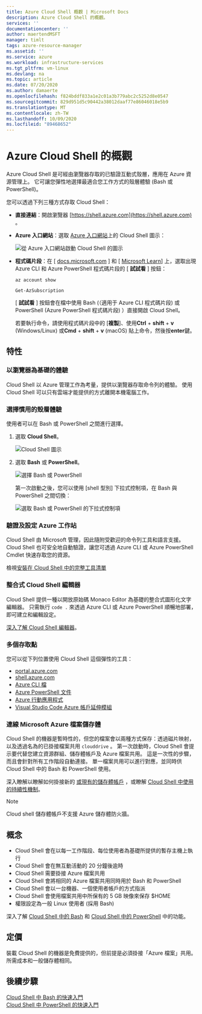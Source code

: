 ```yaml
---
title: Azure Cloud Shell 概觀 | Microsoft Docs
description: Azure Cloud Shell 的概觀。
services: ''
documentationcenter: ''
author: maertendMSFT
manager: timlt
tags: azure-resource-manager
ms.assetid: ''
ms.service: azure
ms.workload: infrastructure-services
ms.tgt_pltfrm: vm-linux
ms.devlang: na
ms.topic: article
ms.date: 07/20/2020
ms.author: damaerte
ms.openlocfilehash: f824bddf833a1e2c01a3b779abc2c5252d8e0547
ms.sourcegitcommit: 829d951d5c90442a38012daaf77e86046018e5b9
ms.translationtype: MT
ms.contentlocale: zh-TW
ms.lasthandoff: 10/09/2020
ms.locfileid: "89468652"
---
```

# <a name="overview-of-azure-cloud-shell"></a>Azure Cloud Shell 的概觀

Azure Cloud Shell 是可經由瀏覽器存取的已驗證互動式殼層，應用在 Azure 資源管理上。 它可讓您彈性地選擇最適合您工作方式的殼層體驗 (Bash 或 PowerShell)。

您可以透過下列三種方式存取 Cloud Shell：

- **直接連結**：開啟瀏覽器 [https://shell.azure.com](https://shell.azure.com) 。

- **Azure 入口網站**：選取 [Azure 入口網站](https://portal.azure.com)上的 Cloud Shell 圖示：

    ![從 Azure 入口網站啟動 Cloud Shell 的圖示](media/overview/portal-launch-icon.png)

- **程式碼片段**：在 [ [docs.microsoft.com]() ] 和 [ [Microsoft Learn](/learn/)] 上，選取出現 Azure CLI 和 Azure PowerShell 程式碼片段的 [ **試試看** ] 按鈕：

    ```azurecli-interactive
    az account show
    ```

    ```azurepowershell-interactive
    Get-AzSubscription
    ```

    [ **試試看** ] 按鈕會在檔中使用 Bash (（適用于 Azure CLI 程式碼片段) 或 PowerShell (Azure PowerShell 程式碼片段) ）直接開啟 Cloud Shell。

    若要執行命令，請使用程式碼片段中的 [**複製**]、使用**Ctrl** + **shift** + **v** (Windows/Linux) 或**Cmd** + **shift** + **v** (macOS) 貼上命令，然後按**enter**鍵。

## <a name="features"></a>特性

### <a name="browser-based-shell-experience"></a>以瀏覽器為基礎的體驗

Cloud Shell 以 Azure 管理工作為考量，提供以瀏覽器存取命令列的體驗。 使用 Cloud Shell 可以只有雲端才能提供的方式離開本機電腦工作。

### <a name="choice-of-preferred-shell-experience"></a>選擇慣用的殼層體驗

使用者可以在 Bash 或 PowerShell 之間進行選擇。

1. 選取 **Cloud Shell**。

    ![Cloud Shell 圖示](media/overview/overview-cloudshell-icon.png)

2. 選取 **Bash** 或 **PowerShell**。

    ![選擇 Bash 或 PowerShell](media/overview/overview-choices.png)

    第一次啟動之後，您可以使用 [shell 型別] 下拉式控制項，在 Bash 與 PowerShell 之間切換：

    ![選取 Bash 或 PowerShell 的下拉式控制項](media/overview/select-shell-drop-down.png)

### <a name="authenticated-and-configured-azure-workstation"></a>驗證及設定 Azure 工作站

Cloud Shell 由 Microsoft 管理，因此隨附受歡迎的命令列工具和語言支援。 Cloud Shell 也可安全地自動驗證，讓您可透過 Azure CLI 或 Azure PowerShell Cmdlet 快速存取您的資源。

檢視[安裝在 Cloud Shell 中的完整工具清單](features.md#tools)

### <a name="integrated-cloud-shell-editor"></a>整合式 Cloud Shell 編輯器

Cloud Shell 提供一種以開放原始碼 Monaco Editor 為基礎的整合式圖形化文字編輯器。 只需執行 `code .` 來透過 Azure CLI 或 Azure PowerShell 順暢地部署，即可建立和編輯設定。

[深入了解 Cloud Shell 編輯器](using-cloud-shell-editor.md)。

### <a name="multiple-access-points"></a>多個存取點

您可以從下列位置使用 Cloud Shell 這個彈性的工具：

* [portal.azure.com](https://portal.azure.com)
* [shell.azure.com](https://shell.azure.com)
* [Azure CLI 檔](/cli/azure)
* [Azure PowerShell 文件](/powershell/azure/)
* [Azure 行動應用程式](https://azure.microsoft.com/features/azure-portal/mobile-app/)
* [Visual Studio Code Azure 帳戶延伸模組](https://marketplace.visualstudio.com/items?itemName=ms-vscode.azure-account)

### <a name="connect-your-microsoft-azure-files-storage"></a>連線 Microsoft Azure 檔案儲存體

Cloud Shell 的機器是暫時性的，但您的檔案會以兩種方式保存：透過磁片映射，以及透過名為的已掛接檔案共用 `clouddrive` 。 第一次啟動時，Cloud Shell 會提示要代替您建立資源群組、儲存體帳戶及 Azure 檔案共用。 這是一次性的步驟，而且會針對所有工作階段自動連接。 單一檔案共用可以進行對應，並同時供 Cloud Shell 中的 Bash 和 PowerShell 使用。

深入瞭解以瞭解如何掛接新的 [或現有的儲存體帳戶](persisting-shell-storage.md) ，或瞭解 [Cloud Shell 中使用的持續性機制](persisting-shell-storage.md#how-cloud-shell-storage-works)。

> [!NOTE]
> Cloud shell 儲存體帳戶不支援 Azure 儲存體防火牆。

## <a name="concepts"></a>概念

* Cloud Shell 會在以每一工作階段、每位使用者為基礎所提供的暫存主機上執行
* Cloud Shell 會在無互動活動的 20 分鐘後逾時
* Cloud Shell 需要掛接 Azure 檔案共用
* Cloud Shell 會將相同的 Azure 檔案共用同時用於 Bash 和 PowerShell
* Cloud Shell 會以一台機器、一個使用者帳戶的方式指派
* Cloud Shell 會使用檔案共用中所保有的 5 GB 映像來保存 $HOME
* 權限設定為一般 Linux 使用者 (採用 Bash)

深入了解 [Cloud Shell 中的 Bash](features.md) 和 [Cloud Shell 中的 PowerShell](./features.md) 中的功能。

## <a name="pricing"></a>定價

裝載 Cloud Shell 的機器是免費提供的，但前提是必須掛接「Azure 檔案」共用。 所需成本和一般儲存體相同。

## <a name="next-steps"></a>後續步驟

[Cloud Shell 中 Bash 的快速入門](quickstart.md) <br>
[Cloud Shell 中 PowerShell 的快速入門](quickstart-powershell.md)